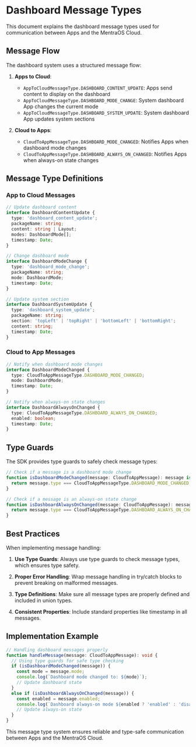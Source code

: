 # Dashboard Message Types

This document explains the dashboard message types used for communication between Apps and the MentraOS Cloud.

## Message Flow

The dashboard system uses a structured message flow:

1. **Apps to Cloud**:
   - `AppToCloudMessageType.DASHBOARD_CONTENT_UPDATE`: Apps send content to display on the dashboard
   - `AppToCloudMessageType.DASHBOARD_MODE_CHANGE`: System dashboard App changes the current mode
   - `AppToCloudMessageType.DASHBOARD_SYSTEM_UPDATE`: System dashboard App updates system sections

2. **Cloud to Apps**:
   - `CloudToAppMessageType.DASHBOARD_MODE_CHANGED`: Notifies Apps when dashboard mode changes
   - `CloudToAppMessageType.DASHBOARD_ALWAYS_ON_CHANGED`: Notifies Apps when always-on state changes

## Message Type Definitions

### App to Cloud Messages

```typescript
// Update dashboard content
interface DashboardContentUpdate {
  type: 'dashboard_content_update';
  packageName: string;
  content: string | Layout;
  modes: DashboardMode[];
  timestamp: Date;
}

// Change dashboard mode
interface DashboardModeChange {
  type: 'dashboard_mode_change';
  packageName: string;
  mode: DashboardMode;
  timestamp: Date;
}

// Update system section
interface DashboardSystemUpdate {
  type: 'dashboard_system_update';
  packageName: string;
  section: 'topLeft' | 'topRight' | 'bottomLeft' | 'bottomRight';
  content: string;
  timestamp: Date;
}
```

### Cloud to App Messages

```typescript
// Notify when dashboard mode changes
interface DashboardModeChanged {
  type: CloudToAppMessageType.DASHBOARD_MODE_CHANGED;
  mode: DashboardMode;
  timestamp: Date;
}

// Notify when always-on state changes
interface DashboardAlwaysOnChanged {
  type: CloudToAppMessageType.DASHBOARD_ALWAYS_ON_CHANGED;
  enabled: boolean;
  timestamp: Date;
}
```

## Type Guards

The SDK provides type guards to safely check message types:

```typescript
// Check if a message is a dashboard mode change
function isDashboardModeChanged(message: CloudToAppMessage): message is DashboardModeChanged {
  return message.type === CloudToAppMessageType.DASHBOARD_MODE_CHANGED;
}

// Check if a message is an always-on state change
function isDashboardAlwaysOnChanged(message: CloudToAppMessage): message is DashboardAlwaysOnChanged {
  return message.type === CloudToAppMessageType.DASHBOARD_ALWAYS_ON_CHANGED;
}
```

## Best Practices

When implementing message handling:

1. **Use Type Guards**: Always use type guards to check message types, which ensures type safety.

2. **Proper Error Handling**: Wrap message handling in try/catch blocks to prevent breaking on malformed messages.

3. **Type Definitions**: Make sure all message types are properly defined and included in union types.

4. **Consistent Properties**: Include standard properties like timestamp in all messages.

## Implementation Example

```typescript
// Handling dashboard messages properly
function handleMessage(message: CloudToAppMessage): void {
  // Using type guards for safe type checking
  if (isDashboardModeChanged(message)) {
    const mode = message.mode;
    console.log(`Dashboard mode changed to: ${mode}`);
    // Update dashboard state
  }
  else if (isDashboardAlwaysOnChanged(message)) {
    const enabled = message.enabled;
    console.log(`Dashboard always-on mode ${enabled ? 'enabled' : 'disabled'}`);
    // Update always-on state
  }
}
```

This message type system ensures reliable and type-safe communication between Apps and the MentraOS Cloud.